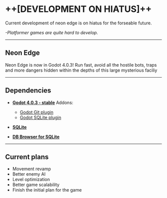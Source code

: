 
# ++[DEVELOPMENT ON HIATUS]++

Current development of neon edge is on hiatus for the forseable future. 

*-Platformer games are quite hard to develop.*

---

## Neon Edge

Neon Edge is now in Godot 4.0.3!
Run fast, avoid all the hostile bots, traps and more dangers hidden within the depths of this large mysterious faciliy

---

## Dependencies

- [**Godot 4.0.3 - stable**](https://godotengine.org/download/archive/4.0.3-stable/)
    Addons:
  - [Godot Git plugin](https://godotengine.org/asset-library/asset/1581)
  - [Godot SQLite plugin](https://github.com/2shady4u/godot-sqlite/releases)

- [**SQLite**](https://www.sqlite.org/download.html)
- [**DB Browser for SQLite**](https://sqlitebrowser.org/)

---

## Current plans

- Movement revamp
- Better enemy AI
- Level optimization
- Better game scalability
- Finish the initial plan for the game

